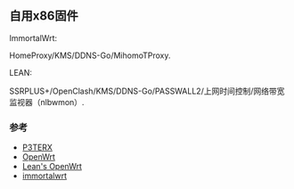 ## 自用x86固件


ImmortalWrt:

HomeProxy/KMS/DDNS-Go/MihomoTProxy.

LEAN:

SSRPLUS+/OpenClash/KMS/DDNS-Go/PASSWALL2/上网时间控制/网络带宽监视器（nlbwmon）.

### 参考

- [P3TERX](https://github.com/P3TERX/Actions-OpenWrt)
- [OpenWrt](https://github.com/openwrt/openwrt)
- [Lean's OpenWrt](https://github.com/coolsnowwolf/lede)
- [immortalwrt](https://github.com/immortalwrt/immortalwrt)
